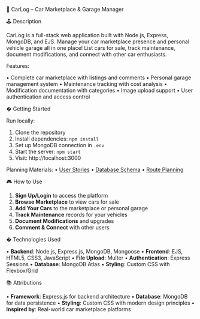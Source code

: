 🚗 CarLog – Car Marketplace & Garage Manager
<!-- Screenshot will go here -->

🕹️ Description

CarLog is a full-stack web application built with Node.js, Express, MongoDB, and EJS. Manage your car marketplace presence and personal vehicle garage all in one place! List cars for sale, track maintenance, document modifications, and connect with other car enthusiasts.

Features:

• Complete car marketplace with listings and comments
• Personal garage management system
• Maintenance tracking with cost analysis
• Modification documentation with categories
• Image upload support
• User authentication and access control

� Getting Started

Run locally:
1. Clone the repository
2. Install dependencies: `npm install`
3. Set up MongoDB connection in `.env`
4. Start the server: `npm start`
5. Visit: http://localhost:3000

Planning Materials:
• [User Stories](#)
• [Database Schema](#)
• [Route Planning](#)

🎮 How to Use

1. **Sign Up/Login** to access the platform
2. **Browse Marketplace** to view cars for sale
3. **Add Your Cars** to the marketplace or personal garage
4. **Track Maintenance** records for your vehicles
5. **Document Modifications** and upgrades
6. **Comment & Connect** with other users

� Technologies Used

• **Backend**: Node.js, Express.js, MongoDB, Mongoose
• **Frontend**: EJS, HTML5, CSS3, JavaScript
• **File Upload**: Multer
• **Authentication**: Express Sessions
• **Database**: MongoDB Atlas
• **Styling**: Custom CSS with Flexbox/Grid

📚 Attributions

• **Framework**: Express.js for backend architecture
• **Database**: MongoDB for data persistence
• **Styling**: Custom CSS with modern design principles
• **Inspired by**: Real-world car marketplace platforms
